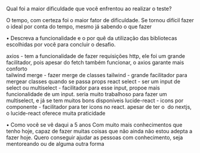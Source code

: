 Qual foi a maior dificuldade que você enfrentou ao realizar o teste?

O tempo, com certeza foi o maior fator de dificuldade. Se tornou difícil fazer o ideal por conta do tempo, mesmo já sabendo o que fazer

 • Descreva a funcionalidade e o por quê da utilização das bibliotecas 
escolhidas por você para concluir o desafio.

axios - tem a funcionalidade de fazer requisições http, ele foi um grande facilitador, pois apesar do fetch também funcionar, o axios garante mais conforto\
tailwind merge - fazer merge de classes tailwind - grande facilitador para mergear classes quando se passa props
react select - ser um input de select ou multiselect - facilitador para esse input, propoe mais funcionalidade de um input. seria muito trabalhoso para fazer um multiselect, e já se tem muitos bons disponíveis
lucide-react - icons por componente - facilitador para ter icons no react. apesar de ter o <Image> do nextjs, o lucide-react oferece muita praticidade

 • Como você se vê daqui a 5 anos
Com muito mais conhecimentos que tenho hoje, capaz de fazer muitas coisas que não ainda não estou adepta a fazer hoje. Quero conseguir ajudar as pessoas com conhecimento, seja mentoreando ou de alguma outra forma
